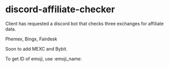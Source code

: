 # discord-affiliate-checker

Client has requested a discord bot that checks three exchanges for affiliate data.

Phemex, Bingx, Fairdesk

Soon to add MEXC and Bybit.

To get ID of emoji, use \:emoji_name:
